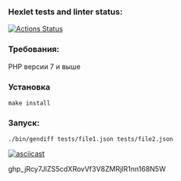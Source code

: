 ### Hexlet tests and linter status:

[![Actions Status](https://github.com/aldmarinka/php-project-48/actions/workflows/hexlet-check.yml/badge.svg)](https://github.com/aldmarinka/php-project-48/actions)

### Требования:

PHP версии 7 и выше

### Установка

```make install```

### Запуск:

```./bin/gendiff tests/file1.json tests/file2.json```

[![asciicast](https://asciinema.org/a/mPId1qB4XO03S6lZF5z9vYOri.svg)](https://asciinema.org/a/mPId1qB4XO03S6lZF5z9vYOri)

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